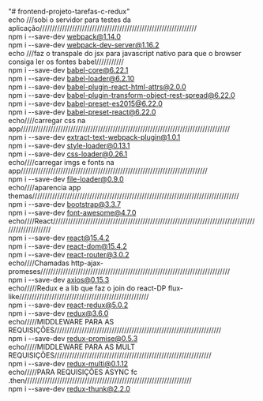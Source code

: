 "# frontend-projeto-tarefas-c-redux" 
<br>
echo ///sobi o servidor para testes da aplicação///////////////////////////////////////////////////////////////<br>
npm i --save-dev webpack@1.14.0 
<br>
npm i --save-dev webpack-dev-server@1.16.2
<br>
echo ///faz o transpale do jsx para javascript nativo para que o browser consiga ler os fontes babel///////////<br>
npm i --save-dev babel-core@6.22.1
<br> 
npm i --save-dev babel-loader@6.2.10 
<br>
npm i --save-dev babel-plugin-react-html-attrs@2.0.0 
<br>
npm i --save-dev babel-plugin-transform-object-rest-spread@6.22.0
<br>
npm i --save-dev babel-preset-es2015@6.22.0 
<br>
npm i --save-dev babel-preset-react@6.22.0
<br>
echo////carregar css na app////////////////////////////////////////////////////////////////////////////////////<br>
npm i --save-dev extract-text-webpack-plugin@1.0.1
<br>
npm i --save-dev style-loader@0.13.1 
<br>
npm i --save-dev css-loader@0.26.1
<br>
echo////carregar imgs e fonts na app///////////////////////////////////////////////////////////////////////////<br>
npm i --save-dev file-loader@0.9.0
<br>
echo////aparencia app themas///////////////////////////////////////////////////////////////////////////////////
<br>
npm i --save-dev bootstrap@3.3.7
<br>
npm i --save-dev font-awesome@4.7.0
<br>
echo////React//////////////////////////////////////////////////////////////////////////////////////////////////<br>
npm i --save-dev react@15.4.2
<br>
npm i --save-dev react-dom@15.4.2
<br>
npm i --save-dev react-router@3.0.2
<br>
echo////Chamadas http-ajax-promeses////////////////////////////////////////////////////////////////////////////<br>
npm i --save-dev axios@0.15.3
<br>
echo/////Redux e a lib que faz o join do react-DP flux-like////////////////////////////////////////////////////
<br>
npm i --save-dev react-redux@5.0.2
<br>
npm i --save-dev redux@3.6.0
<br>
echo/////MIDDLEWARE PARA AS REQUISIÇÕES///////////////////////////////////////////////////////////////////
<br>
npm i --save-dev redux-promise@0.5.3
<br>
echo/////MIDDLEWARE PARA AS MULT REQUISIÇÕES///////////////////////////////////////////////////////////////<br>
npm i --save-dev redux-multi@0.1.12
<br>
echo/////PARA REQUISIÇÕES ASYNC fc .then///////////////////////////////////////////////////////////////////
<br>
npm i --save-dev redux-thunk@2.2.0
